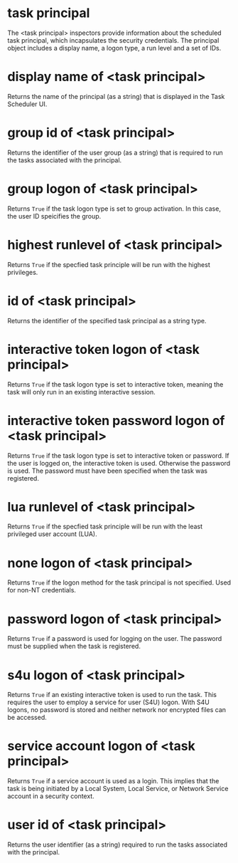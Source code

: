 # task principal

The &lt;task principal&gt; inspectors provide information about the scheduled task principal, which incapsulates the security credentials. The principal object includes a display name, a logon type, a run level and a set of IDs.

# display name of &lt;task principal&gt;

Returns the name of the principal (as a string) that is displayed in the Task Scheduler UI.

# group id of &lt;task principal&gt;

Returns the identifier of the user group (as a string) that is required to run the tasks associated with the principal.

# group logon of &lt;task principal&gt;

Returns `True` if the task logon type is set to group activation. In this case, the user ID speicifies the group.

# highest runlevel of &lt;task principal&gt;

Returns `True` if the specfied task principle will be run with the highest privileges.

# id of &lt;task principal&gt;

Returns the identifier of the specified task principal as a string type.

# interactive token logon of &lt;task principal&gt;

Returns `True` if the task logon type is set to interactive token, meaning the task will only run in an existing interactive session.

# interactive token password logon of &lt;task principal&gt;

Returns `True` if the task logon type is set to interactive token or password. If the user is logged on, the interactive token is used. Otherwise the password is used. The password must have been specified when the task was registered.

# lua runlevel of &lt;task principal&gt;

Returns `True` if the specfied task principle will be run with the least privileged user account (LUA).

# none logon of &lt;task principal&gt;

Returns `True` if the logon method for the task principal is not specified. Used for non-NT credentials.

# password logon of &lt;task principal&gt;

Returns `True` if a password is used for logging on the user. The password must be supplied when the task is registered.

# s4u logon of &lt;task principal&gt;

Returns `True` if an existing interactive token is used to run the task. This requires the user to employ a service for user (S4U) logon. With S4U logons, no password is stored and neither network nor encrypted files can be accessed.

# service account logon of &lt;task principal&gt;

Returns `True` if a service account is used as a login. This implies that the task is being initiated by a Local System, Local Service, or Network Service account in a security context.

# user id of &lt;task principal&gt;

Returns the user identifier (as a string) required to run the tasks associated with the principal.
